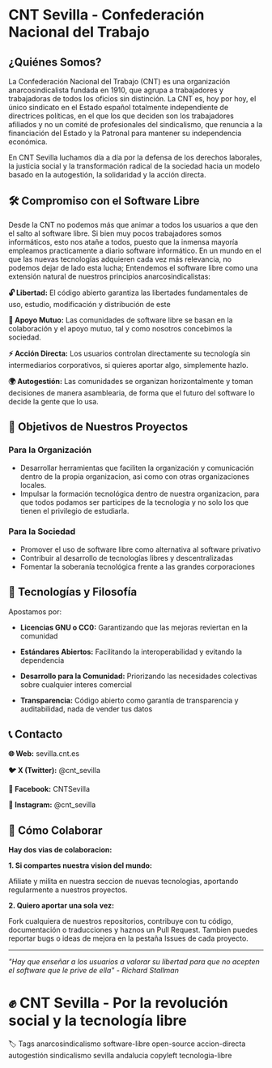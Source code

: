 # CNT Sevilla - Confederación Nacional del Trabajo

## ¿Quiénes Somos?
La Confederación Nacional del Trabajo (CNT) es una organización anarcosindicalista fundada en 1910, que agrupa a trabajadores y trabajadoras de todos los oficios sin distinción. La CNT es, hoy por hoy, el único sindicato en el Estado español totalmente independiente de directrices políticas, en el que los que deciden son los trabajadores afiliados y no un comité de profesionales del sindicalismo, que renuncia a la financiación del Estado y la Patronal para mantener su independencia económica.

En CNT Sevilla luchamos día a día por la defensa de los derechos laborales, la justicia social y la transformación radical de la sociedad hacia un modelo basado en la autogestión, la solidaridad y la acción directa.

## 🛠️ Compromiso con el Software Libre
Desde la CNT no podemos más que animar a todos los usuarios a que den el salto al software libre. Si bien muy pocos trabajadores somos informáticos, esto nos atañe a todos, puesto que la inmensa mayoría empleamos practicamente a diario software informático. En un mundo en el que las nuevas tecnologías adquieren cada vez más relevancia, no podemos dejar de lado esta lucha; Entendemos el software libre como una extensión natural de nuestros principios anarcosindicalistas:

**🔓 Libertad:** El código abierto garantiza las libertades fundamentales de uso, estudio, modificación y distribución de este

**🤝 Apoyo Mutuo:** Las comunidades de software libre se basan en la colaboración y el apoyo mutuo, tal y como nosotros concebimos la sociedad.

**⚡ Acción Directa:** Los usuarios controlan directamente su tecnología sin intermediarios corporativos, si quieres aportar algo, simplemente hazlo.

**🌍 Autogestión:** Las comunidades se organizan horizontalmente y toman decisiones de manera asamblearia, de forma que el futuro del software lo decide la gente que lo usa.

## 🎯 Objetivos de Nuestros Proyectos

### Para la Organización 

- Desarrollar herramientas que faciliten la organización y comunicación dentro de la propia organizacion, asi como con otras organizaciones locales.
- Impulsar la formación tecnológica dentro de nuestra organizacion, para que todos podamos ser participes de la tecnologia y no solo los que tienen el privilegio de estudiarla.

### Para la Sociedad

- Promover el uso de software libre como alternativa al software privativo
- Contribuir al desarrollo de tecnologías libres y descentralizadas
- Fomentar la soberanía tecnológica frente a las grandes corporaciones

## 🤖 Tecnologías y Filosofía
Apostamos por:

- **Licencias GNU o CC0:** Garantizando que las mejoras reviertan en la comunidad

- **Estándares Abiertos:** Facilitando la interoperabilidad y evitando la dependencia

- **Desarrollo para la Comunidad:** Priorizando las necesidades colectivas sobre cualquier interes comercial
  
- **Transparencia:** Código abierto como garantía de transparencia y auditabilidad, nada de vender tus datos

## 📞 Contacto

**🌐 Web:** sevilla.cnt.es

**🐦 X (Twitter):** @cnt_sevilla

**📘 Facebook:** CNTSevilla

**📱 Instagram:** @cnt_sevilla

## 🤝 Cómo Colaborar

**Hay dos vias de colaboracion:**

**1. Si compartes nuestra vision del mundo:**

Afiliate y milita en nuestra seccion de nuevas tecnologias, aportando regularmente a nuestros proyectos.

**2. Quiero aportar una sola vez:**

Fork cualquiera de nuestros repositorios, contribuye con tu código, documentación o traducciones y haznos un Pull Request. Tambien puedes reportar bugs o ideas de mejora en la pestaña Issues de cada proyecto.

-----
*"Hay que enseñar a los usuarios a valorar su libertad para que no acepten el software que le prive de ella" - Richard Stallman*


# ✊ CNT Sevilla - Por la revolución social y la tecnología libre

🏷️ Tags
anarcosindicalismo software-libre open-source accion-directa autogestión sindicalismo sevilla andalucia copyleft tecnologia-libre
